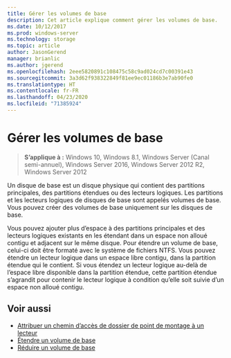 ```yaml
---
title: Gérer les volumes de base
description: Cet article explique comment gérer les volumes de base.
ms.date: 10/12/2017
ms.prod: windows-server
ms.technology: storage
ms.topic: article
author: JasonGerend
manager: brianlic
ms.author: jgerend
ms.openlocfilehash: 2eee5820891c108475c58c9ad024cd7c00391e43
ms.sourcegitcommit: 3a3d62f938322849f81ee9ec01186b3e7ab90fe0
ms.translationtype: HT
ms.contentlocale: fr-FR
ms.lasthandoff: 04/23/2020
ms.locfileid: "71385924"
---
```

# <a name="manage-basic-volumes"></a>Gérer les volumes de base

> **S’applique à :** Windows 10, Windows 8.1, Windows Server (Canal semi-annuel), Windows Server 2016, Windows Server 2012 R2, Windows Server 2012

Un disque de base est un disque physique qui contient des partitions principales, des partitions étendues ou des lecteurs logiques. Les partitions et les lecteurs logiques de disques de base sont appelés volumes de base. Vous pouvez créer des volumes de base uniquement sur les disques de base.

Vous pouvez ajouter plus d’espace à des partitions principales et des lecteurs logiques existants en les étendant dans un espace non alloué contigu et adjacent sur le même disque. Pour étendre un volume de base, celui-ci doit être formaté avec le système de fichiers NTFS. Vous pouvez étendre un lecteur logique dans un espace libre contigu, dans la partition étendue qui le contient. Si vous étendez un lecteur logique au-delà de l’espace libre disponible dans la partition étendue, cette partition étendue s’agrandit pour contenir le lecteur logique à condition qu’elle soit suivie d’un espace non alloué contigu.

## <a name="see-also"></a>Voir aussi

-   [Attribuer un chemin d’accès de dossier de point de montage à un lecteur](assign-a-mount-point-folder-path-to-a-drive.md)
-   [Étendre un volume de base](extend-a-basic-volume.md)
-   [Réduire un volume de base](shrink-a-basic-volume.md)